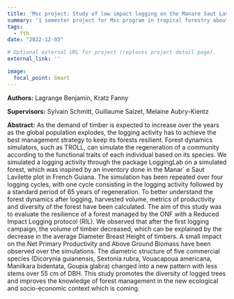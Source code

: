 ```yaml
---
title: 'Msc project: Study of low impact logging on the Manare Saut Lavillette site with a forest simulator'
summary: '1 semester project for Msc program in tropical forestry about the coupling of rcontroll and LoggingLab.'
tags: 
  - fth
date: "2022-12-03"

# Optional external URL for project (replaces project detail page).
external_link: ''

image:
  focal_point: Smart
---
```


**Authors:** Lagrange Benjamin, Kratz Fanny

**Supervisors:** Sylvain Schmitt, Guillaume Salzet, Melaine Aubry-Kientz

**Abstract:** As the demand of timber is expected to increase over the years as the global population explodes, the logging
activity has to achieve the best management strategy to keep its forests resilient. Forest dynamics simulators, such
as TROLL, can simulate the regeneration of a community according to the functional traits of each individual
based on its species. We simulated a logging activity through the package LoggingLab on a simulated forest, which
was inspired by an inventory done in the Manar´ e Saut Lavilette plot in French Guiana. The simulation has been
repeated over four logging cycles, with one cycle consisting in the logging activity followed by a standard period
of 65 years of regeneration. To better understand the forest dynamics after logging, harvested volume, metrics of
productivity and diversity of the forest have been calculated. The aim of this study was to evaluate the resilience
of a forest managed by the ONF with a Reduced Impact Logging protocol (RIL). We observed that after the
first logging campaign, the volume of timber decreased, which can be explained by the decrease in the average
Diameter Breast Height of timbers. A small impact on the Net Primary Productivity and Above Ground Biomass
have been observed over the simulations. The diametric structure of five commercial species (Dicorynia guianensis,
Sextonia rubra, Vouacapoua americana, Manilkara bidentata, Goupia glabra) changed into a new pattern with less
stems over 55 cm of DBH. This study promotes the diversity of logged trees and improves the knowledge of forest
management in the new ecological and socio-economic context which is coming.
